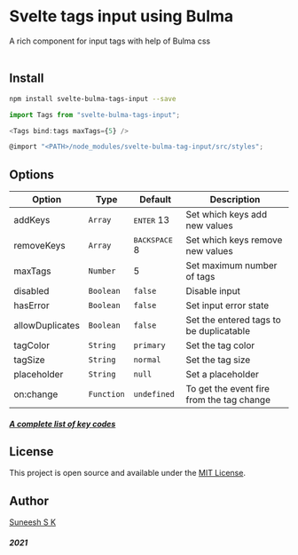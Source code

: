 
<h1>Svelte tags input using Bulma</h1>
<div>A rich component for input tags with help of Bulma css</div>
<br />

## Install

```bash
npm install svelte-bulma-tags-input --save
```

```javascript
import Tags from "svelte-bulma-tags-input";

<Tags bind:tags maxTags={5} />
```

```javascript
@import "<PATH>/node_modules/svelte-bulma-tag-input/src/styles";
```
## Options

| Option | Type | Default | Description |
| --- | --- | --- | --- |
| addKeys | `Array` | <kbd>ENTER</kbd> 13 | Set which keys add new values |
| removeKeys | `Array` | <kbd>BACKSPACE</kbd> 8 | Set which keys remove new values |
| maxTags | `Number` | 5 | Set maximum number of tags |
| disabled | `Boolean` | `false` | Disable input |
| hasError | `Boolean` | `false` | Set input error state |
| allowDuplicates | `Boolean` | `false` | Set the entered tags to be duplicatable |
| tagColor | `String` | `primary` | Set the tag color |
| tagSize | `String` | `normal` | Set the tag size |
| placeholder | `String` | `null` | Set a placeholder |
| on:change | `Function` | `undefined` | To get the event fire from the tag change |

##### [A complete list of key codes](https://keycode.info/)

## License

This project is open source and available under the [MIT License](LICENSE).

## Author

[Suneesh S K](https://github.com/sunnypol92/svelte-bulma-tag-input)

##### 2021
